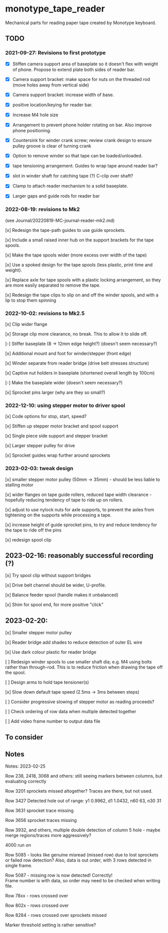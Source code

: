 # monotype_tape_reader

Mechanical parts for reading paper tape created by Monotype keyboard.


## TODO

### 2021-09-27: Revisions to first prototype

- [x] Stiffen camera support area of baseplate so it doesn't flex with weight of phone.  Propose to extend plate both sides of reader bar.

- [x] Camera support bracket:  make space for nuts on the threaded rod (move holes away from vertical side)

- [x] Camera support bracket: increase width of base.

- [x] positive location/keying for reader bar.

- [x] Increase M4 hole size

- [x] Arrangement to prevent phone holder rotating on bar.  Also improve phone positioning.

- [x] Countersink for winder crank screw; review crank design to ensure pulley groove is clear of turning crank

- [x] Option to remove winder so that tape can be loaded/unloaded.

- [x] tape tensioning arrangement.  Guides to wrap tape around reader bar?

- [x] slot in winder shaft for catching tape (?)  C-clip over shaft?

- [x] Clamp to attach reader mechanism to a solid baseplate.

- [x] Larger gaps and guide rods for reader bar


### 2022-08-19: revisions to Mk2

(see Journal/20220819-MC-journal-reader-mk2.md)

[x] Redesign the tape-path guides to use guide sprockets.

[x] Include a small raised inner hub on the support brackets for the tape spools.

[x] Make the tape spools wider (more excess over width of the tape)

[x] Use a spoked design for the tape spools (less plastic, print time and weight).

[x] Replace axle for tape spools with a plastic locking arrangement, so they are more easily separated to remove the tape.

[x] Redesign the tape clips to slip on and off the winder spools, and with a lip to stop them spinning


### 2022-10-02: revisions to Mk2.5

[x] Clip wider flange

[x] Storage clip more clearance, no break.  This to allow it to slide off.

[-] Stiffer baseplate (8 -> 12mm edge height?) (doesn't seem necessary?)

[x] Additional mount and foot for winder/stepper (front edge)

[x] Winder separate from reader bridge (drive belt stresses structure)

[x] Captive nut holders in baseplate (shortened overall length by 100cm)

[-] Make the baseplate wider (doesn't seem necessary?)

[x] Sprocket pins larger (why are they so small?)


### 2022-12-10: using stepper motor to driver spool

[x] Code options for stop, start, speed?

[x] Stiffen up stepper motor bracket and spool support

[x] Single piece side support and stepper bracket

[x] Larger stepper pulley for drive

[x] Sprocket guides wrap further around sprockets


### 2023-02-03: tweak design

[x] smaller stepper motor pulley (50mm -> 35mm) - should be less liable to stalling motor

[x] wider flanges on tape guide rollers, reduced tape width clearance - hopefully reducing tendency of tape to ride up on rollers.

[x] adjust to use nylock nuts for axle supports, to prevent the axles from tightening on the supports while processing a tape.

[x] increase height of guide sprocket pins, to try and reduce tendency for the tape to ride off the pins

[x] redesign spool clip


## 2023-02-16: reasonably successful recording (?)

[x] Try spool clip without support bridges

[x] Drive belt channel should be wider, U-profile.

[x] Balance feeder spool (handle makes it unbalanced)

[x] Shim for spool end, for more positive "click"


## 2023-02-20:

[x] Smaller stepper motor pulley

[x] Reader bridge add shades to reduce detection of outer EL wire

[x] Use dark colour plastic for reader bridge

[ ] Redesign winder spools to use smaller shaft dia; 
    e.g. M4 using bolts rather than through-rod.
    This is to reduce friction when drawing the tape off the spool.

[ ] Design arms to hold tape tensioner(s)

[x] Slow down default tape speed (2.5ms -> 3ms between steps)

[ ] Consider progressive slowing of stepper motor as reading proceeds?

[ ] Check ordering of row data when multiple detected together

[ ] Add video frame number to output data file


## To consider


## Notes

Notes: 2023-02-25

Row 238, 2418, 3068 and others: still seeing markers between columns, but evaluating correctly

Row 3201 sprockets missed altogether?  Traces are there, but not used.

Row 3427 Detected hole out of range: y1   0.9962, d1   1.0432, n60 63, n30 31

Row 3631 sprocket trace missing

Row 3656 sprocket traces missing

Row 3932, and others, multiple double detection of column 5 hole - maybe merge regions/traces more aggressively?

4000 run on


Row 5085 - looks like genuine misread (missed row) due to lost sprockets or failed row detection?  Also, data is out order, with 3 rows detected in single frame.

Row 5087 - missing row is now detected!  Correctly!  
Frame number is with data, so order may need to be checked when writing file.

Row 78xx - rows crossed over

Row 802x - rows crossed over

Row 8284 - rows crossed over sprockets missed

Marker threshold setting is rather sensitive?


